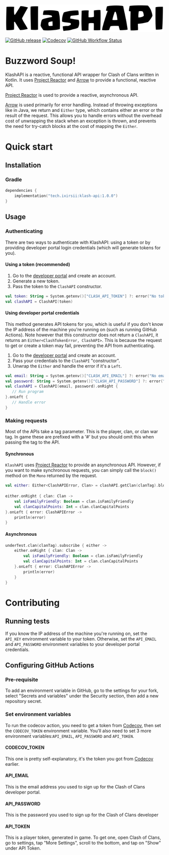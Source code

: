 ![KlashAPI logo](/src/main/resources/KlashAPI.png)

[![GitHub release](https://img.shields.io/github/release/Ixirsii/KlashAPI.svg?style=flat-square)](https://github.com/Ixirsii/KlashAPI/releases/latest)
[![Codecov](https://img.shields.io/codecov/c/github/Ixirsii/KlashAPI?logo=codecov&style=flat-square)](https://codecov.io/gh/Ixirsii/KlashAPI)
[![GitHub Workflow Status](https://img.shields.io/github/actions/workflow/status/Ixirsii/KlashAPI/build.yml?branch=main&logo=github&style=flat-square)](https://github.com/Ixirsii/KlashAPI/actions?workflow=build)

# Buzzword Soup!

KlashAPI is a reactive, functional API wrapper for Clash of Clans written in
Kotlin. It uses [Project Reactor](https://projectreactor.io/) and
[Arrow](https://arrow-kt.io/) to provide a functional, reactive API.

[Project Reactor](https://projectreactor.io/) is used to provide a reactive,
asynchronous API.

[Arrow](https://arrow-kt.io/) is used primarily for error handling. Instead of
throwing exceptions like in Java, we return and `Either` type, which contains
either an error or the result of the request. This allows you to handle errors
without the overhead cost of unwrapping the stack when an exception is thrown,
and prevents the need for try-catch blocks at the cost of mapping the `Either`.

# Quick start

## Installation

### Gradle

```kotlin
dependencies {
    implementation("tech.ixirsii:klash-api:1.0.0")
}
```

## Usage

### Authenticating

There are two ways to authenticate with KlashAPI: using a token or by providing
developer portal login credentials (which will generate tokens for you).

#### Using a token (recommended)

1. Go to the [developer portal](https://developer.clashofclans.com) and create
   an account.
2. Generate a new token.
3. Pass the token to the `ClashAPI` constructor.

```kotlin
val token: String = System.getenv()["CLASH_API_TOKEN"] ?: error("No token found")
val clashAPI = ClashAPI(token)
```

#### Using developer portal credentials

This method generates API tokens for you, which is useful if you don't know
the IP address of the machine you're running on (such as running GitHub
Actions). Note however that this constructor does not return a `ClashAPI`,
it returns an `Either<ClashTokenError, ClashAPI>`. This is because the
request to get or create a token may fail, preventing the API from
authenticating.

1. Go to the [developer portal](https://developer.clashofclans.com) and create
   an account.
2. Pass your credentials to the `ClashAPI` "constructor".
3. Unwrap the `Either` and handle the error if it's a `Left`.

```kotlin
val email: String = System.getenv()["CLASH_API_EMAIL"] ?: error("No email found")
val password: String = System.getenv()["CLASH_API_PASSWORD"] ?: error("No password found")
val clashAPI = ClashAPI(email, password).onRight {
   // Run program
}.onLeft {
   // Handle error
}
```

### Making requests

Most of the APIs take a tag parameter. This is the player, clan, or clan war
tag. In game these are prefixed with a '#' but you should omit this when
passing the tag to the API.

#### Synchronous

`KlashAPI` uses [Project Reactor](https://projectreactor.io/) to provide an
asynchronous API. However, if you want to make synchronous requests, you can
simply call the `block()` method on the `Mono` returned by the request.

```kotlin
val either: Either<ClashAPIError, Clan> = clashAPI.getClan(clanTag).block()!!

either.onRight { clan: Clan ->
    val isFamilyFriendly: Boolean = clan.isFamilyFriendly
    val clanCapitalPoints: Int = clan.clanCapitalPoints
}.onLeft { error: ClashAPIError ->
    println(error)
}
```

#### Asynchronous

```kotlin
underTest.clan(clanTag).subscribe { either ->
    either.onRight { clan: Clan ->
        val isFamilyFriendly: Boolean = clan.isFamilyFriendly
        val clanCapitalPoints: Int = clan.clanCapitalPoints
    }.onLeft { error: ClashAPIError ->
        println(error)
    }
}
```

# Contributing

## Running tests

If you know the IP address of the machine you're running on, set the `API_KEY`
environment variable to your token. Otherwise, set the `API_EMAIL` and
`API_PASSWORD` environment variables to your developer portal credentials.

## Configuring GitHub Actions

### Pre-requisite

To add an environment variable in GitHub, go to the settings for your fork,\
select "Secrets and variables" under the Security section, then add a new
repository secret.

### Set environment variables

To run the codecov action, you need to get a token from
[Codecov](https://codecov.io/), then set the `CODECOV_TOKEN` environment
variable. You'll also need to set 3 more environment variables:`API_EMAIL`,
`API_PASSWORD` and `API_TOKEN`.

#### CODECOV_TOKEN

This one is pretty self-explanatory, it's the token you got from
[Codecov](https://codecov.io/) earlier.

#### API_EMAIL

This is the email address you used to sign up for the Clash of Clans developer
portal.

#### API_PASSWORD

This is the password you used to sign up for the Clash of Clans developer

#### API_TOKEN

This is a player token, generated in game. To get one, open Clash of Clans,
go to settings, tap "More Settings", scroll to the bottom, and tap on "Show"
under API Token.
